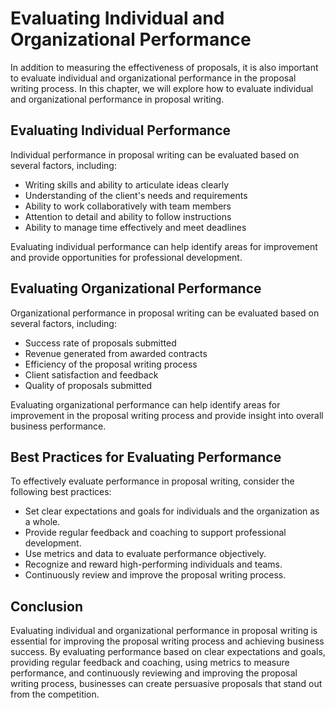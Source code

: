Evaluating Individual and Organizational Performance
================================================================================================================

In addition to measuring the effectiveness of proposals, it is also important to evaluate individual and organizational performance in the proposal writing process. In this chapter, we will explore how to evaluate individual and organizational performance in proposal writing.

Evaluating Individual Performance
---------------------------------

Individual performance in proposal writing can be evaluated based on several factors, including:

* Writing skills and ability to articulate ideas clearly
* Understanding of the client's needs and requirements
* Ability to work collaboratively with team members
* Attention to detail and ability to follow instructions
* Ability to manage time effectively and meet deadlines

Evaluating individual performance can help identify areas for improvement and provide opportunities for professional development.

Evaluating Organizational Performance
-------------------------------------

Organizational performance in proposal writing can be evaluated based on several factors, including:

* Success rate of proposals submitted
* Revenue generated from awarded contracts
* Efficiency of the proposal writing process
* Client satisfaction and feedback
* Quality of proposals submitted

Evaluating organizational performance can help identify areas for improvement in the proposal writing process and provide insight into overall business performance.

Best Practices for Evaluating Performance
-----------------------------------------

To effectively evaluate performance in proposal writing, consider the following best practices:

* Set clear expectations and goals for individuals and the organization as a whole.
* Provide regular feedback and coaching to support professional development.
* Use metrics and data to evaluate performance objectively.
* Recognize and reward high-performing individuals and teams.
* Continuously review and improve the proposal writing process.

Conclusion
----------

Evaluating individual and organizational performance in proposal writing is essential for improving the proposal writing process and achieving business success. By evaluating performance based on clear expectations and goals, providing regular feedback and coaching, using metrics to measure performance, and continuously reviewing and improving the proposal writing process, businesses can create persuasive proposals that stand out from the competition.
